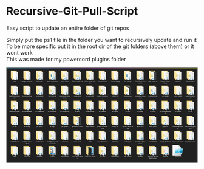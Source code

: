 # Recursive-Git-Pull-Script  
Easy script to update an entire folder of git repos  

Simply put the ps1 file in the folder you want to recursively update and run it  
To be more specific put it in the root dir of the git folders (above them) or it wont work  
This was made for my powercord plugins folder  

<img src="https://github.com/PhoenixAceVFX/Recursive-Git-Pull-Script/blob/main/Z9mg3Qtf.png" />

